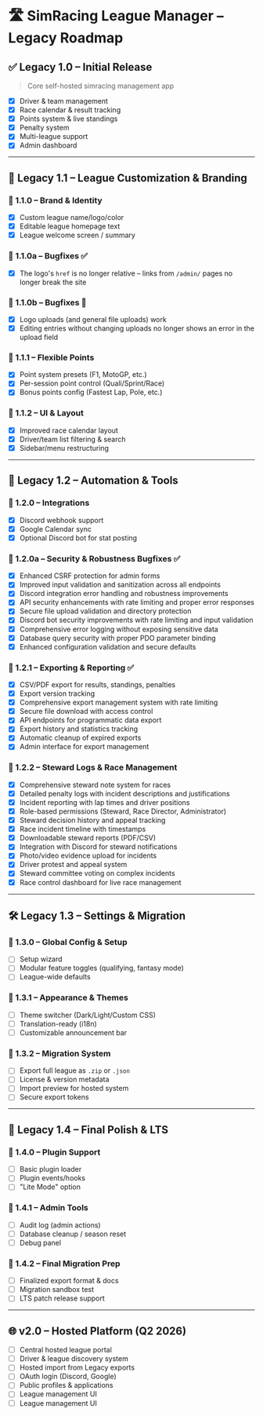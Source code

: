 # 🛣️ SimRacing League Manager – Legacy Roadmap

## ✅ Legacy 1.0 – Initial Release
> Core self-hosted simracing management app

- [x] Driver & team management
- [x] Race calendar & result tracking
- [x] Points system & live standings
- [x] Penalty system
- [x] Multi-league support
- [x] Admin dashboard

---

## 🔧 Legacy 1.1 – League Customization & Branding

### 🔹 1.1.0 – Brand & Identity
- [x] Custom league name/logo/color
- [x] Editable league homepage text
- [x] League welcome screen / summary

### 🔹 1.1.0a – Bugfixes ✅
- [x] The logo's `href` is no longer relative – links from `/admin/` pages no longer break the site

### 🔹 1.1.0b – Bugfixes 🚧
- [x] Logo uploads (and general file uploads) work  
- [x] Editing entries without changing uploads no longer shows an error in the upload field

### 🔹 1.1.1 – Flexible Points
- [x] Point system presets (F1, MotoGP, etc.)
- [x] Per-session point control (Quali/Sprint/Race)
- [x] Bonus points config (Fastest Lap, Pole, etc.)

### 🔹 1.1.2 – UI & Layout
- [x] Improved race calendar layout
- [x] Driver/team list filtering & search
- [x] Sidebar/menu restructuring

---

## 🔄 Legacy 1.2 – Automation & Tools

### 🔹 1.2.0 – Integrations
- [x] Discord webhook support
- [x] Google Calendar sync
- [x] Optional Discord bot for stat posting

### 🔹 1.2.0a – Security & Robustness Bugfixes ✅
- [x] Enhanced CSRF protection for admin forms
- [x] Improved input validation and sanitization across all endpoints
- [x] Discord integration error handling and robustness improvements
- [x] API security enhancements with rate limiting and proper error responses
- [x] Secure file upload validation and directory protection
- [x] Discord bot security improvements with rate limiting and input validation
- [x] Comprehensive error logging without exposing sensitive data
- [x] Database query security with proper PDO parameter binding
- [x] Enhanced configuration validation and secure defaults

### 🔹 1.2.1 – Exporting & Reporting ✅
- [x] CSV/PDF export for results, standings, penalties
- [x] Export version tracking
- [x] Comprehensive export management system with rate limiting
- [x] Secure file download with access control
- [x] API endpoints for programmatic data export
- [x] Export history and statistics tracking
- [x] Automatic cleanup of expired exports
- [x] Admin interface for export management

### 🔹 1.2.2 – Steward Logs & Race Management
- [x] Comprehensive steward note system for races
- [x] Detailed penalty logs with incident descriptions and justifications
- [x] Incident reporting with lap times and driver positions
- [x] Role-based permissions (Steward, Race Director, Administrator)
- [x] Steward decision history and appeal tracking
- [x] Race incident timeline with timestamps
- [x] Downloadable steward reports (PDF/CSV)
- [x] Integration with Discord for steward notifications
- [x] Photo/video evidence upload for incidents
- [x] Driver protest and appeal system
- [x] Steward committee voting on complex incidents
- [x] Race control dashboard for live race management

---

## 🛠️ Legacy 1.3 – Settings & Migration

### 🔹 1.3.0 – Global Config & Setup
- [ ] Setup wizard
- [ ] Modular feature toggles (qualifying, fantasy mode)
- [ ] League-wide defaults

### 🔹 1.3.1 – Appearance & Themes
- [ ] Theme switcher (Dark/Light/Custom CSS)
- [ ] Translation-ready (i18n)
- [ ] Customizable announcement bar

### 🔹 1.3.2 – Migration System
- [ ] Export full league as `.zip` or `.json`
- [ ] License & version metadata
- [ ] Import preview for hosted system
- [ ] Secure export tokens

---

## 🔩 Legacy 1.4 – Final Polish & LTS

### 🔹 1.4.0 – Plugin Support
- [ ] Basic plugin loader
- [ ] Plugin events/hooks
- [ ] "Lite Mode" option

### 🔹 1.4.1 – Admin Tools
- [ ] Audit log (admin actions)
- [ ] Database cleanup / season reset
- [ ] Debug panel

### 🔹 1.4.2 – Final Migration Prep
- [ ] Finalized export format & docs
- [ ] Migration sandbox test
- [ ] LTS patch release support

---

## 🌐 v2.0 – Hosted Platform (Q2 2026)

- [ ] Central hosted league portal
- [ ] Driver & league discovery system
- [ ] Hosted import from Legacy exports
- [ ] OAuth login (Discord, Google)
- [ ] Public profiles & applications
- [ ] League management UI
- [ ] League management UI
